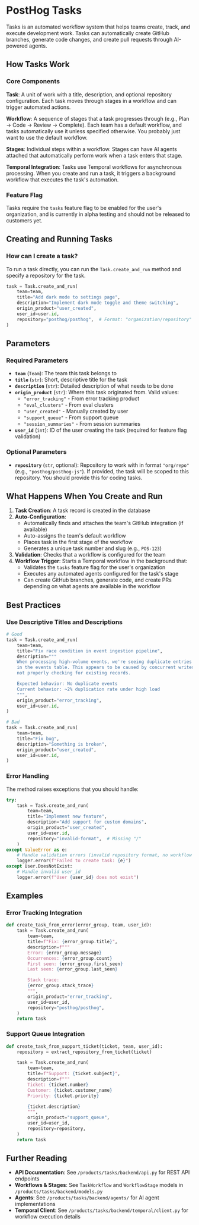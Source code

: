 # PostHog Tasks

Tasks is an automated workflow system that helps teams create, track, and execute development work. Tasks can automatically create GitHub branches, generate code changes, and create pull requests through AI-powered agents.

## How Tasks Work

### Core Components

**Task**: A unit of work with a title, description, and optional repository configuration. Each task moves through stages in a workflow and can trigger automated actions.

**Workflow**: A sequence of stages that a task progresses through (e.g., Plan → Code → Review → Complete). Each team has a default workflow, and tasks automatically use it unless specified otherwise. You probably just want to use the default workflow.

**Stages**: Individual steps within a workflow. Stages can have AI agents attached that automatically perform work when a task enters that stage.

**Temporal Integration**: Tasks use Temporal workflows for asynchronous processing. When you create and run a task, it triggers a background workflow that executes the task's automation.

### Feature Flag

Tasks require the `tasks` feature flag to be enabled for the user's organization, and is currently in alpha testing and should not be released to customers yet.

## Creating and Running Tasks

### How can I create a task?

To run a task directly, you can run the `Task.create_and_run` method and specify a repository for the task.

```python
task = Task.create_and_run(
    team=team,
    title="Add dark mode to settings page",
    description="Implement dark mode toggle and theme switching",
    origin_product="user_created",
    user_id=user.id,
    repository="posthog/posthog",  # Format: "organization/repository"
)
```

## Parameters

### Required Parameters

- **`team`** (`Team`): The team this task belongs to
- **`title`** (`str`): Short, descriptive title for the task
- **`description`** (`str`): Detailed description of what needs to be done
- **`origin_product`** (`str`): Where this task originated from. Valid values:
  - `"error_tracking"` - From error tracking product
  - `"eval_clusters"` - From eval clusters
  - `"user_created"` - Manually created by user
  - `"support_queue"` - From support queue
  - `"session_summaries"` - From session summaries
- **`user_id`** (`int`): ID of the user creating the task (required for feature flag validation)

### Optional Parameters

- **`repository`** (`str`, optional): Repository to work with in format `"org/repo"` (e.g., `"posthog/posthog-js"`). If provided, the task will be scoped to this repository. You should provide this for coding tasks.

## What Happens When You Create and Run

1. **Task Creation**: A task record is created in the database
2. **Auto-Configuration**:
    - Automatically finds and attaches the team's GitHub integration (if available)
    - Auto-assigns the team's default workflow
    - Places task in the first stage of the workflow
    - Generates a unique task number and slug (e.g., `POS-123`)
3. **Validation**: Checks that a workflow is configured for the team
4. **Workflow Trigger**: Starts a Temporal workflow in the background that:
    - Validates the `tasks` feature flag for the user's organization
    - Executes any automated agents configured for the task's stage
    - Can create GitHub branches, generate code, and create PRs depending on what agents are available in the workflow

## Best Practices

### Use Descriptive Titles and Descriptions

```python
# Good
task = Task.create_and_run(
    team=team,
    title="Fix race condition in event ingestion pipeline",
    description="""
    When processing high-volume events, we're seeing duplicate entries
    in the events table. This appears to be caused by concurrent writes
    not properly checking for existing records.

    Expected behavior: No duplicate events
    Current behavior: ~2% duplication rate under high load
    """,
    origin_product="error_tracking",
    user_id=user.id,
)

# Bad
task = Task.create_and_run(
    team=team,
    title="Fix bug",
    description="Something is broken",
    origin_product="user_created",
    user_id=user.id,
)
```

### Error Handling

The method raises exceptions that you should handle:

```python
try:
    task = Task.create_and_run(
        team=team,
        title="Implement new feature",
        description="Add support for custom domains",
        origin_product="user_created",
        user_id=user.id,
        repository="invalid-format",  # Missing "/"
    )
except ValueError as e:
    # Handle validation errors (invalid repository format, no workflow configured, etc.)
    logger.error(f"Failed to create task: {e}")
except User.DoesNotExist:
    # Handle invalid user_id
    logger.error(f"User {user_id} does not exist")
```

## Examples

### Error Tracking Integration

```python
def create_task_from_error(error_group, team, user_id):
    task = Task.create_and_run(
        team=team,
        title=f"Fix: {error_group.title}",
        description=f"""
        Error: {error_group.message}
        Occurrences: {error_group.count}
        First seen: {error_group.first_seen}
        Last seen: {error_group.last_seen}

        Stack trace:
        {error_group.stack_trace}
        """,
        origin_product="error_tracking",
        user_id=user_id,
        repository="posthog/posthog",
    )
    return task
```

### Support Queue Integration

```python
def create_task_from_support_ticket(ticket, team, user_id):
    repository = extract_repository_from_ticket(ticket)

    task = Task.create_and_run(
        team=team,
        title=f"Support: {ticket.subject}",
        description=f"""
        Ticket: {ticket.number}
        Customer: {ticket.customer_name}
        Priority: {ticket.priority}

        {ticket.description}
        """,
        origin_product="support_queue",
        user_id=user_id,
        repository=repository,
    )
    return task
```

## Further Reading

- **API Documentation**: See `/products/tasks/backend/api.py` for REST API endpoints
- **Workflows & Stages**: See `TaskWorkflow` and `WorkflowStage` models in `/products/tasks/backend/models.py`
- **Agents**: See `/products/tasks/backend/agents/` for AI agent implementations
- **Temporal Client**: See `/products/tasks/backend/temporal/client.py` for workflow execution details
